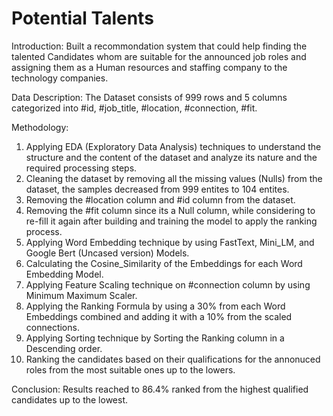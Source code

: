 # Potential Talents

Introduction:
Built a recommondation system that could help finding the talented Candidates whom are suitable for the announced job roles and assigning them as a Human resources and staffing company to the technology companies.


Data Description:
The Dataset consists of 999 rows and 5 columns categorized into #id, #job_title, #location, #connection, #fit. 


Methodology:
1. Applying EDA (Exploratory Data Analysis) techniques to understand the structure and the content of the dataset and analyze its nature and the required processing steps.
2. Cleaning the dataset by removing all the missing values (Nulls) from the dataset, the samples decreased from 999 entites to 104 entites.
3. Removing the #location column and #id column from the dataset.
4. Removing the #fit column since its a Null column, while considering to re-fill it again after building and training the model to apply the ranking process.
5. Applying Word Embedding technique by using FastText, Mini_LM, and Google Bert (Uncased version) Models.
6. Calculating the Cosine_Similarity of the Embeddings for each Word Embedding Model.
7. Applying Feature Scaling technique on #connection column by using Minimum Maximum Scaler.
8. Applying the Ranking Formula by using a 30% from each Word Embeddings combined and adding it with a 10% from the scaled connections.
9. Applying Sorting technique by Sorting the Ranking column in a Descending order.
10. Ranking the candidates based on their qualifications for the annonuced roles from the most suitable ones up to the lowers.


Conclusion:
Results reached to 86.4% ranked from the highest qualified candidates up to the lowest.

